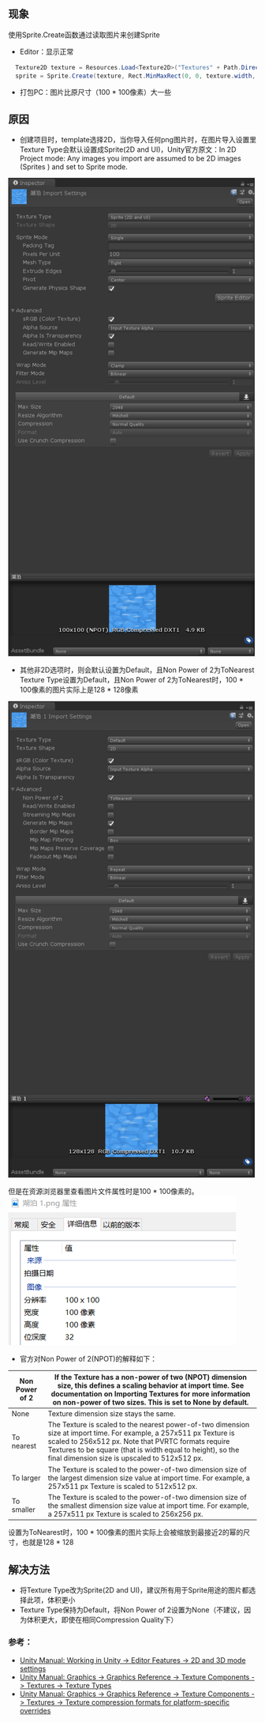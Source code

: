 ## 现象
使用Sprite.Create函数通过读取图片来创建Sprite
- Editor：显示正常
```csharp
  Texture2D texture = Resources.Load<Texture2D>("Textures" + Path.DirectorySeparatorChar + SpritePath);
  sprite = Sprite.Create(texture, Rect.MinMaxRect(0, 0, texture.width, texture.height), new Vector2(0.5f, 0.5f));
```
- 打包PC：图片比原尺寸（100 * 100像素）大一些
## 原因
- 创建项目时，template选择2D，当你导入任何png图片时，在图片导入设置里Texture Type会默认设置成Sprite(2D and UI)，Unity官方原文：In 2D Project mode: Any images you import are assumed to be 2D images (Sprites
) and set to Sprite mode.
<img alt="Sprite.png" src="assets/Sprite.png" width="500" height="" >

- 其他非2D选项时，则会默认设置为Default，且Non Power of 2为ToNearest
Texture Type设置为Default，且Non Power of 2为ToNearest时，100 * 100像素的图片实际上是128 * 128像素

<img alt="Default.png" src="assets/Default.png" width="500" height="" >
<br>

但是在资源浏览器里查看图片文件属性时是100 * 100像素的。
<img alt="imageProperty.png" src="assets/imageProperty.png" width="" height="" >

- 官方对Non Power of 2(NPOT)的解释如下：

| Non Power of 2 | If the Texture has a non-power of two (NPOT) dimension size, this defines a scaling behavior at import time. See documentation on Importing Textures for more information on non-power of two sizes. This is set to None by default. |
| ------ | ------ |
| None | Texture dimension size stays the same. |
| To nearest | The Texture is scaled to the nearest power-of-two dimension size at import time. For example, a 257x511 px Texture is scaled to 256x512 px. Note that PVRTC formats require Textures to be square (that is width equal to height), so the final dimension size is upscaled to 512x512 px. |
| To larger | The Texture is scaled to the power-of-two dimension size of the largest dimension size value at import time. For example, a 257x511 px Texture is scaled to 512x512 px. |
| To smaller | The Texture is scaled to the power-of-two dimension size of the smallest dimension size value at import time. For example, a 257x511 px Texture is scaled to 256x256 px. |

设置为ToNearest时，100 * 100像素的图片实际上会被缩放到最接近2的幂的尺寸，也就是128 * 128

## 解决方法
- 将Texture Type改为Sprite(2D and UI)，建议所有用于Sprite用途的图片都选择此项，体积更小
- Texture Type保持为Default，将Non Power of 2设置为None（不建议，因为体积更大，即使在相同Compression Quality下）


### 参考：
- [Unity Manual: Working in Unity -> Editor Features -> 2D and 3D mode settings](https://docs.unity3d.com/Manual/2DAnd3DModeSettings.html)
- [Unity Manual: Graphics -> Graphics Reference -> Texture Components -> Textures -> Texture Types](https://docs.unity3d.com/560/Documentation/Manual/TextureTypes.html)
- [Unity Manual: Graphics -> Graphics Reference -> Texture Components -> Textures -> Texture compression formats for platform-specific overrides](https://docs.unity3d.com/Manual/class-TextureImporterOverride.html)
